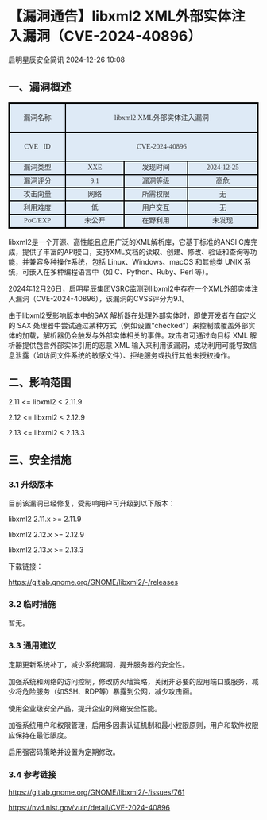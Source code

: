 #  【漏洞通告】libxml2 XML外部实体注入漏洞（CVE-2024-40896）   
 启明星辰安全简讯   2024-12-26 10:08  
  
## 一、漏洞概述  
<table><tbody style="visibility: visible;"><tr style="height: 20.15pt;visibility: visible;"><td width="100" style="border-width: 2.25pt 1.5pt 1.5pt 2.25pt;border-color: windowtext;border-style: solid;background: rgb(222, 234, 246);padding: 0cm 5.4pt;visibility: visible;" height="20"><p style="text-align: center;line-height: 150%;margin-top: 0px;margin-bottom: 0px;visibility: visible;"><span style="font-family: 微软雅黑, &#34;sans-serif&#34;;color: rgb(51, 51, 51);font-size: 14px;visibility: visible;">漏洞名称<o:p style="visibility: visible;"></o:p></span></p></td><td width="338.3333333333333" colspan="3" valign="middle" style="width:91.0pt;background:#DEEAF6;border-top: 2.25pt solid windowtext;border-left: none;border-bottom: 1.5pt solid windowtext;border-right: 2.25pt solid windowtext;padding:0pt 5.4pt 0pt 5.4pt;height:20.15pt;"><p style="mso-margin-top-alt: auto;mso-margin-bottom-alt: auto;margin-left: 0.0pt;text-indent: 0.0pt;mso-pagination: widow-orphan;font-size: 12.0pt;font-family: 宋体;mso-fareast-font-family: 宋体;mso-bidi-font-family: 宋体;font-weight: normal;mso-bidi-font-weight: normal;text-align: center;line-height: 150%;"><span style="font-family: 微软雅黑;font-variant: normal;text-transform: none;color: rgb(51, 51, 51);font-size: 14px;">libxml2 XML外部实体注入漏洞</span></p></td></tr><tr style="height: 20.15pt;visibility: visible;"><td width="100" style="border-top: none;border-left: 2.25pt solid windowtext;border-bottom: 1.5pt solid windowtext;border-right: 1.5pt solid windowtext;background: rgb(222, 234, 246);padding: 0cm 5.4pt;visibility: visible;" height="20"><p style="text-align: center;line-height: 150%;margin-top: 0px;margin-bottom: 0px;visibility: visible;"><span style="font-family: 微软雅黑, &#34;sans-serif&#34;;color: rgb(51, 51, 51);font-size: 14px;visibility: visible;">CVE   ID<o:p style="visibility: visible;"></o:p></span></p></td><td width="217" colspan="3" valign="middle" style="width:91.0pt;background:#DEEAF6;border-top:none;border-left:none;border-bottom: 1.5pt solid windowtext;border-right:2.25pt solid windowtext;padding:0pt 5.4pt 0pt 5.4pt;height:20.15pt;"><p style="mso-margin-top-alt: auto;mso-margin-bottom-alt: auto;margin-left: 0.0pt;text-indent: 0.0pt;mso-pagination: widow-orphan;font-size: 12.0pt;font-family: 宋体;mso-fareast-font-family: 宋体;mso-bidi-font-family: 宋体;font-weight: normal;mso-bidi-font-weight: normal;text-align: center;line-height: 150%;"><span style="font-family: 微软雅黑;font-variant: normal;text-transform: none;color: rgb(51, 51, 51);font-size: 14px;">CVE-2024-40896</span></p></td></tr><tr style="height: 20.15pt;visibility: visible;"><td width="100" style="border-top: none;border-left: 2.25pt solid windowtext;border-bottom: 1.5pt solid windowtext;border-right: 1.5pt solid windowtext;background: rgb(222, 234, 246);padding: 0cm 5.4pt;visibility: visible;" height="20"><p style="text-align: center;line-height: 150%;margin-top: 0px;margin-bottom: 0px;visibility: visible;"><span style="font-family: 微软雅黑, &#34;sans-serif&#34;;color: rgb(51, 51, 51);font-size: 14px;visibility: visible;">漏洞类型<o:p style="visibility: visible;"></o:p></span></p></td><td width="87.33333333333333" style="border-top: none;border-left: none;border-bottom: 1.5pt solid windowtext;border-right: 1.5pt solid windowtext;background: rgb(222, 234, 246);padding: 0cm 5.4pt;visibility: visible;" height="20"><p style="text-align: center;line-height: 150%;margin-top: 0px;margin-bottom: 0px;visibility: visible;"><span style="font-family: 微软雅黑, &#34;sans-serif&#34;;color: rgb(51, 51, 51);font-size: 14px;visibility: visible;">XXE<o:p style="visibility: visible;"></o:p></span></p></td><td width="99.33333333333333" style="border-top: none;border-left: none;border-bottom: 1.5pt solid windowtext;border-right: 1.5pt solid windowtext;background: rgb(222, 234, 246);padding: 0cm 5.4pt;visibility: visible;" height="20"><p style="text-align: center;line-height: 150%;margin-top: 0px;margin-bottom: 0px;visibility: visible;"><span style="font-family: 微软雅黑, &#34;sans-serif&#34;;color: rgb(51, 51, 51);font-size: 14px;visibility: visible;">发现时间<o:p style="visibility: visible;"></o:p></span></p></td><td width="131.33333333333331" style="border-top: none;border-left: none;border-bottom: 1.5pt solid windowtext;border-right: 2.25pt solid windowtext;background: rgb(222, 234, 246);padding: 0cm 5.4pt;visibility: visible;" height="20"><p style="text-align: center;line-height: 150%;margin-top: 0px;margin-bottom: 0px;visibility: visible;"><span style="font-family: 微软雅黑, &#34;sans-serif&#34;;color: rgb(51, 51, 51);font-size: 14px;visibility: visible;">2024-12-25<o:p style="visibility: visible;"></o:p></span></p></td></tr><tr style="height: 20.15pt;visibility: visible;"><td width="100" style="border-top: none;border-left: 2.25pt solid windowtext;border-bottom: 1.5pt solid windowtext;border-right: 1.5pt solid windowtext;background: rgb(222, 234, 246);padding: 0cm 5.4pt;visibility: visible;" height="20"><p style="text-align: center;line-height: 150%;margin-top: 0px;margin-bottom: 0px;visibility: visible;"><span style="font-family: 微软雅黑, &#34;sans-serif&#34;;color: rgb(51, 51, 51);font-size: 14px;visibility: visible;">漏洞评分<o:p style="visibility: visible;"></o:p></span></p></td><td width="107" style="border-top: none;border-left: none;border-bottom: 1.5pt solid windowtext;border-right: 1.5pt solid windowtext;background: rgb(222, 234, 246);padding: 0cm 5.4pt;visibility: visible;" height="20"><p style="text-align: center;line-height: 150%;margin-top: 0px;margin-bottom: 0px;visibility: visible;"><span style="font-family: 微软雅黑, &#34;sans-serif&#34;;color: rgb(51, 51, 51);font-size: 14px;visibility: visible;">9.1<o:p style="visibility: visible;"></o:p></span></p></td><td width="119.33333333333333" style="border-top: none;border-left: none;border-bottom: 1.5pt solid windowtext;border-right: 1.5pt solid windowtext;background: rgb(222, 234, 246);padding: 0cm 5.4pt;visibility: visible;" height="20"><p style="text-align: center;line-height: 150%;margin-top: 0px;margin-bottom: 0px;visibility: visible;"><span style="font-family: 微软雅黑, &#34;sans-serif&#34;;color: rgb(51, 51, 51);font-size: 14px;visibility: visible;">漏洞等级<o:p style="visibility: visible;"></o:p></span></p></td><td width="131.33333333333331" style="border-top: none;border-left: none;border-bottom: 1.5pt solid windowtext;border-right: 2.25pt solid windowtext;background: rgb(222, 234, 246);padding: 0cm 5.4pt;visibility: visible;" height="20"><p style="text-align: center;line-height: 150%;margin-top: 0px;margin-bottom: 0px;visibility: visible;"><span style="font-family: 微软雅黑, &#34;sans-serif&#34;;color: rgb(51, 51, 51);font-size: 14px;visibility: visible;">高危<o:p style="visibility: visible;"></o:p></span></p></td></tr><tr style="height: 20.15pt;visibility: visible;"><td width="100" style="border-top: none;border-left: 2.25pt solid windowtext;border-bottom: 1.5pt solid windowtext;border-right: 1.5pt solid windowtext;background: rgb(222, 234, 246);padding: 0cm 5.4pt;visibility: visible;" height="20"><p style="text-align: center;line-height: 150%;margin-top: 0px;margin-bottom: 0px;visibility: visible;"><span style="font-family: 微软雅黑, &#34;sans-serif&#34;;color: rgb(51, 51, 51);font-size: 14px;visibility: visible;">攻击向量<o:p style="visibility: visible;"></o:p></span></p></td><td width="107" style="border-top: none;border-left: none;border-bottom: 1.5pt solid windowtext;border-right: 1.5pt solid windowtext;background: rgb(222, 234, 246);padding: 0cm 5.4pt;visibility: visible;" height="20"><p style="text-align: center;line-height: 150%;margin-top: 0px;margin-bottom: 0px;visibility: visible;"><span style="font-family: 微软雅黑, &#34;sans-serif&#34;;color: rgb(51, 51, 51);font-size: 14px;visibility: visible;">网络<o:p style="visibility: visible;"></o:p></span></p></td><td width="119.33333333333333" style="border-top: none;border-left: none;border-bottom: 1.5pt solid windowtext;border-right: 1.5pt solid windowtext;background: rgb(222, 234, 246);padding: 0cm 5.4pt;visibility: visible;" height="20"><p style="text-align: center;line-height: 150%;margin-top: 0px;margin-bottom: 0px;visibility: visible;"><span style="font-family: 微软雅黑, &#34;sans-serif&#34;;color: rgb(51, 51, 51);font-size: 14px;visibility: visible;">所需权限<o:p style="visibility: visible;"></o:p></span></p></td><td width="131.33333333333331" style="border-top: none;border-left: none;border-bottom: 1.5pt solid windowtext;border-right: 2.25pt solid windowtext;background: rgb(222, 234, 246);padding: 0cm 5.4pt;visibility: visible;" height="20"><p style="text-align: center;line-height: 150%;margin-top: 0px;margin-bottom: 0px;visibility: visible;"><span style="font-family: 微软雅黑, &#34;sans-serif&#34;;color: rgb(51, 51, 51);font-size: 14px;visibility: visible;">无<o:p style="visibility: visible;"></o:p></span></p></td></tr><tr style="height: 20.15pt;visibility: visible;"><td width="100" style="border-top: none;border-left: 2.25pt solid windowtext;border-bottom: 1.5pt solid windowtext;border-right: 1.5pt solid windowtext;background: rgb(222, 234, 246);padding: 0cm 5.4pt;visibility: visible;" height="20"><p style="text-align: center;line-height: 150%;margin-top: 0px;margin-bottom: 0px;visibility: visible;"><span style="font-family: 微软雅黑, &#34;sans-serif&#34;;color: rgb(51, 51, 51);font-size: 14px;visibility: visible;">利用难度<o:p style="visibility: visible;"></o:p></span></p></td><td width="107" style="border-top: none;border-left: none;border-bottom: 1.5pt solid windowtext;border-right: 1.5pt solid windowtext;background: rgb(222, 234, 246);padding: 0cm 5.4pt;visibility: visible;" height="20"><p style="text-align: center;line-height: 150%;margin-top: 0px;margin-bottom: 0px;visibility: visible;"><span style="font-family: 微软雅黑, &#34;sans-serif&#34;;color: rgb(51, 51, 51);font-size: 14px;visibility: visible;">低<o:p style="visibility: visible;"></o:p></span></p></td><td width="119.33333333333333" style="border-top: none;border-left: none;border-bottom: 1.5pt solid windowtext;border-right: 1.5pt solid windowtext;background: rgb(222, 234, 246);padding: 0cm 5.4pt;visibility: visible;" height="20"><p style="text-align: center;line-height: 150%;margin-top: 0px;margin-bottom: 0px;visibility: visible;"><span style="font-family: 微软雅黑, &#34;sans-serif&#34;;color: rgb(51, 51, 51);font-size: 14px;visibility: visible;">用户交互<o:p style="visibility: visible;"></o:p></span></p></td><td width="131.33333333333331" style="border-top: none;border-left: none;border-bottom: 1.5pt solid windowtext;border-right: 2.25pt solid windowtext;background: rgb(222, 234, 246);padding: 0cm 5.4pt;visibility: visible;" height="20"><p style="text-align: center;line-height: 150%;margin-top: 0px;margin-bottom: 0px;visibility: visible;"><span style="font-family: 微软雅黑, &#34;sans-serif&#34;;color: rgb(51, 51, 51);font-size: 14px;visibility: visible;">无<o:p style="visibility: visible;"></o:p></span></p></td></tr><tr style="height: 20.15pt;visibility: visible;"><td width="100" style="border-top: none;border-left: 2.25pt solid windowtext;border-bottom: 2.25pt solid windowtext;border-right: 1.5pt solid windowtext;background: rgb(222, 234, 246);padding: 0cm 5.4pt;visibility: visible;" height="20"><p style="text-align: center;line-height: 150%;margin-top: 0px;margin-bottom: 0px;visibility: visible;"><span style="font-family: 微软雅黑, &#34;sans-serif&#34;;color: rgb(51, 51, 51);font-size: 14px;visibility: visible;">PoC/EXP<o:p style="visibility: visible;"></o:p></span></p></td><td width="107" style="border-top: none;border-left: none;border-bottom: 2.25pt solid windowtext;border-right: 1.5pt solid windowtext;background: rgb(222, 234, 246);padding: 0cm 5.4pt;visibility: visible;" height="20"><p style="text-align: center;line-height: 150%;margin-top: 0px;margin-bottom: 0px;visibility: visible;"><span style="font-family: 微软雅黑, &#34;sans-serif&#34;;color: rgb(51, 51, 51);font-size: 14px;visibility: visible;">未公开<o:p style="visibility: visible;"></o:p></span></p></td><td width="119.33333333333333" style="border-top: none;border-left: none;border-bottom: 2.25pt solid windowtext;border-right: 1.5pt solid windowtext;background: rgb(222, 234, 246);padding: 0cm 5.4pt;visibility: visible;" height="20"><p style="text-align: center;line-height: 150%;margin-top: 0px;margin-bottom: 0px;visibility: visible;"><span style="font-family: 微软雅黑, &#34;sans-serif&#34;;color: rgb(51, 51, 51);font-size: 14px;visibility: visible;">在野利用<o:p style="visibility: visible;"></o:p></span></p></td><td width="131.33333333333331" style="border-top: none;border-left: none;border-bottom: 2.25pt solid windowtext;border-right: 2.25pt solid windowtext;background: rgb(222, 234, 246);padding: 0cm 5.4pt;visibility: visible;" height="20"><p style="text-align: center;line-height: 150%;margin-top: 0px;margin-bottom: 0px;visibility: visible;"><span style="font-family: 微软雅黑, &#34;sans-serif&#34;;color: rgb(51, 51, 51);font-size: 14px;visibility: visible;">未发现<o:p style="visibility: visible;"></o:p></span></p></td></tr></tbody></table>  
libxml2是一个开源、高性能且应用广泛的XML解析库，它基于标准的ANSI C库完成，提供了丰富的API接口，支持XML文档的读取、创建、修改、验证和查询等功能，并兼容多种操作系统，包括 Linux、Windows、macOS 和其他类 UNIX 系统，可嵌入在多种编程语言中（如 C、Python、Ruby、Perl 等）。  
  
2024年12月26日，启明星辰集团VSRC监测到libxml2中存在一个XML外部实体注入漏洞（CVE-2024-40896），该漏洞的CVSS评分为9.1。  
  
由于libxml2受影响版本中的SAX 解析器在处理外部实体时，即使开发者在自定义的 SAX 处理器中尝试通过某种方式（例如设置“checked”）来控制或覆盖外部实体的加载，解析器仍会触发与外部实体相关的事件。攻击者可通过向目标 XML 解析器提供包含外部实体引用的恶意 XML 输入来利用该漏洞，成功利用可能导致信息泄露（如访问文件系统的敏感文件）、拒绝服务或执行其他未授权操作。  
  
## 二、影响范围  
  
2.11 <= libxml2 < 2.11.9  
  
2.12 <= libxml2 < 2.12.9  
  
2.13 <= libxml2 < 2.13.3  
  
## 三、安全措施  
### 3.1 升级版本  
  
目前该漏洞已经修复，受影响用户可升级到以下版本：  
  
libxml2 2.11.x >= 2.11.9  
  
libxml2 2.12.x >= 2.12.9  
  
libxml2 2.13.x >= 2.13.3  
  
下载链接：  
  
https://gitlab.gnome.org/GNOME/libxml2/-/releases  
### 3.2 临时措施  
  
暂无。  
### 3.3 通用建议  
  
定期更新系统补丁，减少系统漏洞，提升服务器的安全性。  
  
加强系统和网络的访问控制，修改防火墙策略，关闭非必要的应用端口或服务，减少将危险服务（如SSH、RDP等）暴露到公网，减少攻击面。  
  
使用企业级安全产品，提升企业的网络安全性能。  
  
加强系统用户和权限管理，启用多因素认证机制和最小权限原则，用户和软件权限应保持在最低限度。  
  
启用强密码策略并设置为定期修改。  
### 3.4 参考链接  
  
https://gitlab.gnome.org/GNOME/libxml2/-/issues/761  
  
https://nvd.nist.gov/vuln/detail/CVE-2024-40896  
  
